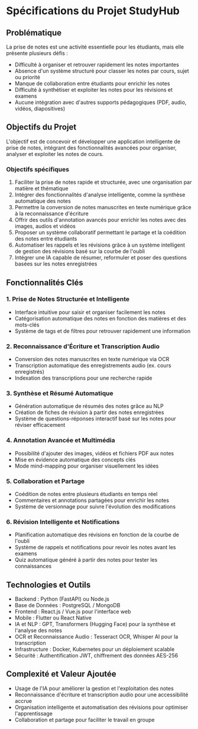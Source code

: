 # Spécifications du Projet StudyHub

## Problématique
La prise de notes est une activité essentielle pour les étudiants, mais elle présente plusieurs défis :
- Difficulté à organiser et retrouver rapidement les notes importantes
- Absence d'un système structuré pour classer les notes par cours, sujet ou priorité
- Manque de collaboration entre étudiants pour enrichir les notes
- Difficulté à synthétiser et exploiter les notes pour les révisions et examens
- Aucune intégration avec d'autres supports pédagogiques (PDF, audio, vidéos, diapositives)

## Objectifs du Projet
L'objectif est de concevoir et développer une application intelligente de prise de notes, intégrant des fonctionnalités avancées pour organiser, analyser et exploiter les notes de cours.

### Objectifs spécifiques
1. Faciliter la prise de notes rapide et structurée, avec une organisation par matière et thématique
2. Intégrer des fonctionnalités d'analyse intelligente, comme la synthèse automatique des notes
3. Permettre la conversion de notes manuscrites en texte numérique grâce à la reconnaissance d'écriture
4. Offrir des outils d'annotation avancés pour enrichir les notes avec des images, audios et vidéos
5. Proposer un système collaboratif permettant le partage et la coédition des notes entre étudiants
6. Automatiser les rappels et les révisions grâce à un système intelligent de gestion des révisions basé sur la courbe de l'oubli
7. Intégrer une IA capable de résumer, reformuler et poser des questions basées sur les notes enregistrées

## Fonctionnalités Clés

### 1. Prise de Notes Structurée et Intelligente
- Interface intuitive pour saisir et organiser facilement les notes
- Catégorisation automatique des notes en fonction des matières et des mots-clés
- Système de tags et de filtres pour retrouver rapidement une information

### 2. Reconnaissance d'Écriture et Transcription Audio
- Conversion des notes manuscrites en texte numérique via OCR
- Transcription automatique des enregistrements audio (ex. cours enregistrés)
- Indexation des transcriptions pour une recherche rapide

### 3. Synthèse et Résumé Automatique
- Génération automatique de résumés des notes grâce au NLP
- Création de fiches de révision à partir des notes enregistrées
- Système de questions-réponses interactif basé sur les notes pour réviser efficacement

### 4. Annotation Avancée et Multimédia
- Possibilité d'ajouter des images, vidéos et fichiers PDF aux notes
- Mise en évidence automatique des concepts clés
- Mode mind-mapping pour organiser visuellement les idées

### 5. Collaboration et Partage
- Coédition de notes entre plusieurs étudiants en temps réel
- Commentaires et annotations partagées pour enrichir les notes
- Système de versionnage pour suivre l'évolution des modifications

### 6. Révision Intelligente et Notifications
- Planification automatique des révisions en fonction de la courbe de l'oubli
- Système de rappels et notifications pour revoir les notes avant les examens
- Quiz automatique généré à partir des notes pour tester les connaissances

## Technologies et Outils
- Backend : Python (FastAPI) ou Node.js
- Base de Données : PostgreSQL / MongoDB
- Frontend : React.js / Vue.js pour l'interface web
- Mobile : Flutter ou React Native
- IA et NLP : GPT, Transformers (Hugging Face) pour la synthèse et l'analyse des notes
- OCR et Reconnaissance Audio : Tesseract OCR, Whisper AI pour la transcription
- Infrastructure : Docker, Kubernetes pour un déploiement scalable
- Sécurité : Authentification JWT, chiffrement des données AES-256

## Complexité et Valeur Ajoutée
- Usage de l'IA pour améliorer la gestion et l'exploitation des notes
- Reconnaissance d'écriture et transcription audio pour une accessibilité accrue
- Organisation intelligente et automatisation des révisions pour optimiser l'apprentissage
- Collaboration et partage pour faciliter le travail en groupe